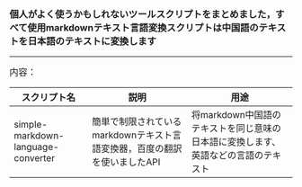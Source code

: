 ### 個人がよく使うかもしれないツールスクリプトをまとめました，すべて使用markdownテキスト言語変換スクリプトは中国語のテキストを日本語のテキストに変換します

---

<font size=3>内容：</font>

| スクリプト名 | 説明 | 用途 |
| ----- | ----- | ----- |
| simple-markdown-language-converter | 簡単で制限されているmarkdownテキスト言語変換器，百度の翻訳を使いましたAPI | 将markdown中国語のテキストを同じ意味の日本語に変換します、英語などの言語のテキスト |